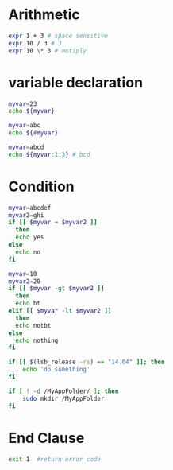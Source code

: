
# Arithmetic

```sh
expr 1 + 3 # space sensitive
expr 10 / 3 # 3
expr 10 \* 3 # mutiply
```

# variable declaration

```sh
myvar=23
echo ${myvar}

myvar=abc
echo ${#myvar}

myvar=abcd
echo ${myvar:1:3} # bcd
```

# Condition

```sh
myvar=abcdef
myvar2=ghi
if [[ $myvar = $myvar2 ]]
  then
  echo yes
else
  echo no
fi
```

```sh
myvar=10
myvar2=20
if [[ $myvar -gt $myvar2 ]]
  then
  echo bt
elif [[ $myvar -lt $myvar2 ]]
  then
  echo notbt
else
  echo nothing
fi
```

```sh
if [[ $(lsb_release -rs) == "14.04" ]]; then
    echo 'do something'
fi

if [ ! -d /MyAppFolder/ ]; then   
    sudo mkdir /MyAppFolder
fi
```

# End Clause

```sh
exit 1  #return error code
```
